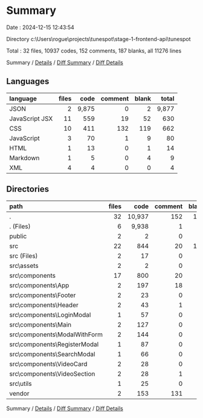 # Summary

Date : 2024-12-15 12:43:54

Directory c:\\Users\\rogue\\projects\\tunespot\\stage-1-frontend-api\\tunespot

Total : 32 files,  10937 codes, 152 comments, 187 blanks, all 11276 lines

Summary / [Details](details.md) / [Diff Summary](diff.md) / [Diff Details](diff-details.md)

## Languages
| language | files | code | comment | blank | total |
| :--- | ---: | ---: | ---: | ---: | ---: |
| JSON | 2 | 9,875 | 0 | 2 | 9,877 |
| JavaScript JSX | 11 | 559 | 19 | 52 | 630 |
| CSS | 10 | 411 | 132 | 119 | 662 |
| JavaScript | 3 | 70 | 1 | 9 | 80 |
| HTML | 1 | 13 | 0 | 1 | 14 |
| Markdown | 1 | 5 | 0 | 4 | 9 |
| XML | 4 | 4 | 0 | 0 | 4 |

## Directories
| path | files | code | comment | blank | total |
| :--- | ---: | ---: | ---: | ---: | ---: |
| . | 32 | 10,937 | 152 | 187 | 11,276 |
| . (Files) | 6 | 9,938 | 1 | 11 | 9,950 |
| public | 2 | 2 | 0 | 0 | 2 |
| src | 22 | 844 | 20 | 100 | 964 |
| src (Files) | 2 | 17 | 0 | 3 | 20 |
| src\\assets | 2 | 2 | 0 | 0 | 2 |
| src\\components | 17 | 800 | 20 | 92 | 912 |
| src\\components\\App | 2 | 197 | 18 | 23 | 238 |
| src\\components\\Footer | 2 | 23 | 0 | 4 | 27 |
| src\\components\\Header | 2 | 43 | 1 | 5 | 49 |
| src\\components\\LoginModal | 1 | 57 | 0 | 7 | 64 |
| src\\components\\Main | 2 | 127 | 0 | 12 | 139 |
| src\\components\\ModalWithForm | 2 | 144 | 0 | 17 | 161 |
| src\\components\\RegisterModal | 1 | 87 | 0 | 9 | 96 |
| src\\components\\SearchModal | 1 | 66 | 0 | 8 | 74 |
| src\\components\\VideoCard | 2 | 28 | 0 | 4 | 32 |
| src\\components\\VideoSection | 2 | 28 | 1 | 3 | 32 |
| src\\utils | 1 | 25 | 0 | 5 | 30 |
| vendor | 2 | 153 | 131 | 76 | 360 |

Summary / [Details](details.md) / [Diff Summary](diff.md) / [Diff Details](diff-details.md)